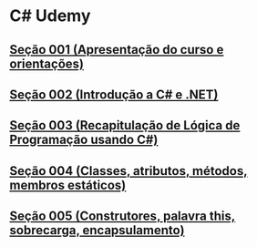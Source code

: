 # C# Udemy

## [Seção 001 (Apresentação do curso e orientações)](./section001/)
    
## [Seção 002 (Introdução a C# e .NET)](./section002/)

## [Seção 003 (Recapitulação de Lógica de Programação usando C#)](./section003/)

## [Seção 004 (Classes, atributos, métodos, membros estáticos)](./section04/section004.md)

## [Seção 005 (Construtores, palavra this, sobrecarga, encapsulamento)](./section005/)
